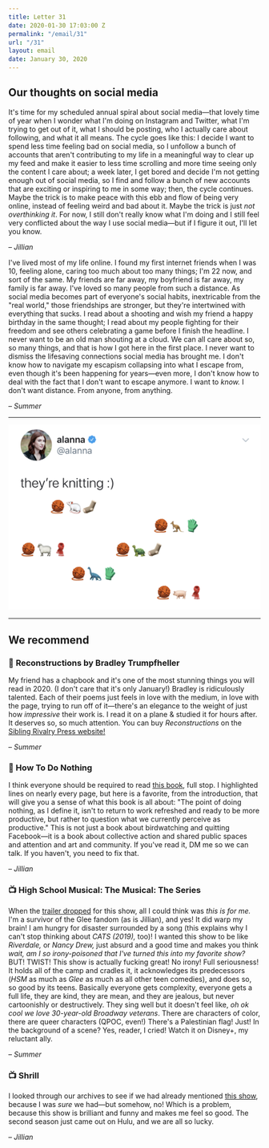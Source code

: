 ```yaml
---
title: Letter 31
date: 2020-01-30 17:03:00 Z
permalink: "/email/31"
url: "/31"
layout: email
date: January 30, 2020
---
```


## Our thoughts on social media

It's time for my scheduled annual spiral about social media—that lovely time of year when I wonder what I'm doing on Instagram and Twitter, what I'm trying to get out of it, what I should be posting, who I actually care about following, and what it all means. The cycle goes like this: I decide I want to spend less time feeling bad on social media, so I unfollow a bunch of accounts that aren't contributing to my life in a meaningful way to clear up my feed and make it easier to less time scrolling and more time seeing only the content I care about; a week later, I get bored and decide I'm not getting enough out of social media, so I find and follow a bunch of new accounts that are exciting or inspiring to me in some way; then, the cycle continues. Maybe the trick is to make peace with this ebb and flow of being very online, instead of feeling weird and bad about it. Maybe the trick is just *not overthinking it*. For now, I still don't really know what I'm doing and I still feel very conflicted about the way I use social media—but if I figure it out, I'll let you know.

– *Jillian*

I've lived most of my life online. I found my first internet friends when I was 10, feeling alone, caring too much about too many things; I'm 22 now, and sort of the same. My friends are far away, my boyfriend is far away, my family is far away. I've loved so many people from such a distance. As social media becomes part of everyone's social habits, inextricable from the "real world," those friendships are stronger, but they're intertwined with everything that sucks. I read about a shooting and wish my friend a happy birthday in the same thought; I read about my people fighting for their freedom and see others celebrating a game before I finish the headline. I never want to be an old man shouting at a cloud. We can all care about so, so many things, and that is how I got here in the first place. I never want to dismiss the lifesaving connections social media has brought me. I don't know how to navigate my escapism collapsing into what I escape from, even though it's been happening for years—even more, I don't know how to deal with the fact that I don't want to escape anymore. I want to *know.* I don't want distance. From anyone, from anything.

– *Summer*

<hr>

<a href="https://twitter.com/alanna/status/1219780575080394753?s=21">
  <img src="/assets/images/tweets/31.jpg" class="tweet">
</a>

<hr>

## We recommend

### 📖 **Reconstructions** by Bradley Trumpfheller

My friend has a chapbook and it's one of the most stunning things you will read in 2020. (I don't care that it's only January!) Bradley is ridiculously talented. Each of their poems just feels in love with the medium, in love with the page, trying to run off of it—there's an elegance to the weight of just how  *impressive* their work is. I read it on a plane & studied it for hours after. It deserves so, so much attention. You can buy *Reconstructions* on the [Sibling Rivalry Press website!](https://siblingrivalrypress.bigcartel.com/product/reconstructions-by-bradley-trumpfheller)

– *Summer*

### 📖 How To Do Nothing

I think everyone should be required to read [this book](https://www.indiebound.org/book/9781612197494), full stop. I highlighted lines on nearly every page, but here is a favorite, from the introduction, that will give you a sense of what this book is all about: "The point of doing nothing, as I define it, isn't to return to work refreshed and ready to be more productive, but rather to question what we currently perceive as productive." This is not just a book about birdwatching and quitting Facebook—it is a book about collective action and shared public spaces and attention and art and community. If you've read it, DM me so we can talk. If you haven't, you need to fix that.

– *Jillian*

### 📺 High School Musical: The Musical: The Series

When the [trailer dropped](https://www.youtube.com/watch?v=RlaV8sJGhfc) for this show, all I could think was *this is for me.* I'm a survivor of the Glee fandom (as is Jillian), and yes! It did warp my brain! I am hungry for disaster surrounded by a song (this explains why I can't stop thinking about *CATS (2019),* too)!  I wanted this show to be like *Riverdale,* or *Nancy Drew,* just absurd and a good time and makes you think *wait, am I so irony-poisoned that I've turned this into my favorite show?* BUT! TWIST! This show is actually fucking great! No irony! Full seriousness! It holds all of the camp and cradles it, it acknowledges its predecessors (*HSM* as much as *Glee* as much as all other teen comedies), and does so, so good by its teens. Basically everyone gets complexity, everyone gets a full life, they are kind, they are mean, and they are jealous, but never cartoonishly or destructively. They sing well but it doesn't feel like, *oh ok cool we love 30-year-old Broadway veterans*. There are characters of color, there are queer characters (QPOC, even!) There's a Palestinian flag! Just! In the background of a scene? Yes, reader, I cried! Watch it on Disney+, my reluctant ally.

– *Summer*

### 📺 Shrill

I looked through our archives to see if we had already mentioned [this show](https://www.hulu.com/series/shrill-54eab813-3a9b-496d-9d7e-908597ad8d1a), because I was *sure* we had—but somehow, no! Which is a problem, because this show is brilliant and funny and makes me feel so good. The second season just came out on Hulu, and we are all so lucky.

– *Jillian*